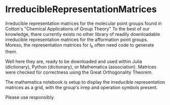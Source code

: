 # IrreducibleRepresentationMatrices
Irreducible representation matrices for the molecular point groups found in Cotton's "Chemical Applications of Group Theory"
To the best of our knowledge, there currently exists no other library of readily downloadable irreducible representation matrices
for the afformation point groups. Moreso, the representation matrices for *I*<sub>h</sub> often need code to generate them. 

Well here they are, ready to be downloaded and used within Julia (dictionary), Python (dictionary), or Mathematica (association). 
Matrices were checked for correctness using the Great Orthogonality Theorem. 

The mathematica notebook is setup to display the irreducible representation matrices as a grid, with the group's irrep and operation
symbols present. 

Please use responsibly. 
